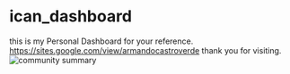 # ican_dashboard
this  is my Personal Dashboard for your reference.
https://sites.google.com/view/armandocastroverde
thank you for visiting.
![community summary](https://github.com/armancastroverde/ican_dashboard/assets/128390754/a5ee0531-080c-439c-9a31-784a44188f14)
